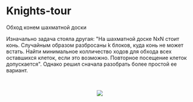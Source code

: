 # Knights-tour
Обход конем шахматной доски

Изначально задача стояла другая: "На шахматной доске NxN стоит конь. Случайным образом разбросаны k блоков, куда конь не может встать. Найти минимальное колличество ходов для обхода всех оставшихся клеток, если это возможно. Повторное посещение клеток допускается". Однако решил сначала разобрать более простой ее вариант. 

<br/>
<p align="center">
  <img src="/../master/gif/32.gif"/>
</p>
